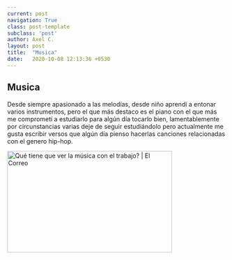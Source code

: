 ```yaml
---
current: post
navigation: True
class: post-template
subclass: 'post'
author: Axel C.
layout: post
title:  "Musica"
date:   2020-10-08 12:13:36 +0530
---
```



 <h2>Musica</h2>

  <p>Desde siempre apasionado a las melodías, desde niño aprendí a entonar varios instrumentos, pero el que más destaco es el piano con el que más me comprometí a estudiarlo para algún día tocarlo bien, lamentablemente por circunstancias varias deje de seguir estudiándolo pero actualmente me gusta escribir versos que algún día pienso hacerlas canciones relacionadas con el genero hip-hop. </p>
  

<img alt="Qué tiene que ver la música con el trabajo? | El Correo" class="n3VNCb" src="https://static.elcorreo.com/www/multimedia/201905/30/media/cortadas/notas-U70926235217hw-U80402286587YrB-624x385@El%20Correo-ElCorreo.jpg" data-noaft="1" jsname="HiaYvf" jsaction="load:XAeZkd,gvK6lb;" style="width: 377.642px; height: 233px; margin: 0px;">
